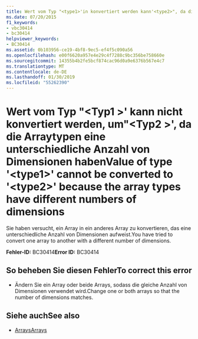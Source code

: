 ```yaml
---
title: Wert vom Typ "<type1>'in konvertiert werden kann'<type2>", da die Arraytypen eine unterschiedliche Anzahl von Dimensionen haben
ms.date: 07/20/2015
f1_keywords:
- vbc30414
- bc30414
helpviewer_keywords:
- BC30414
ms.assetid: 0b103956-ce19-4bf8-9ec5-ef4f5c090a56
ms.openlocfilehash: e00f6620a957e4e29c4f7288c9bc356be758660e
ms.sourcegitcommit: 14355b4b2fe5bcf874cac96d0a9e6376b567e4c7
ms.translationtype: MT
ms.contentlocale: de-DE
ms.lasthandoff: 01/30/2019
ms.locfileid: "55262390"
---
```

# <a name="value-of-type-type1-cannot-be-converted-to-type2-because-the-array-types-have-different-numbers-of-dimensions"></a><span data-ttu-id="017e7-102">Wert vom Typ "\<Typ1 >' kann nicht konvertiert werden, um"\<Typ2 >', da die Arraytypen eine unterschiedliche Anzahl von Dimensionen haben</span><span class="sxs-lookup"><span data-stu-id="017e7-102">Value of type '\<type1>' cannot be converted to '\<type2>' because the array types have different numbers of dimensions</span></span>
<span data-ttu-id="017e7-103">Sie haben versucht, ein Array in ein anderes Array zu konvertieren, das eine unterschiedliche Anzahl von Dimensionen aufweist.</span><span class="sxs-lookup"><span data-stu-id="017e7-103">You have tried to convert one array to another with a different number of dimensions.</span></span>  
  
 <span data-ttu-id="017e7-104">**Fehler-ID:** BC30414</span><span class="sxs-lookup"><span data-stu-id="017e7-104">**Error ID:** BC30414</span></span>  
  
## <a name="to-correct-this-error"></a><span data-ttu-id="017e7-105">So beheben Sie diesen Fehler</span><span class="sxs-lookup"><span data-stu-id="017e7-105">To correct this error</span></span>  
  
-   <span data-ttu-id="017e7-106">Ändern Sie ein Array oder beide Arrays, sodass die gleiche Anzahl von Dimensionen verwendet wird.</span><span class="sxs-lookup"><span data-stu-id="017e7-106">Change one or both arrays so that the number of dimensions matches.</span></span>  
  
## <a name="see-also"></a><span data-ttu-id="017e7-107">Siehe auch</span><span class="sxs-lookup"><span data-stu-id="017e7-107">See also</span></span>
- [<span data-ttu-id="017e7-108">Arrays</span><span class="sxs-lookup"><span data-stu-id="017e7-108">Arrays</span></span>](../../visual-basic/programming-guide/language-features/arrays/index.md)
